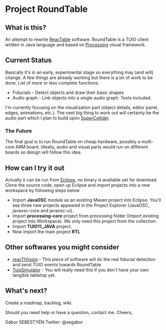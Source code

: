 # Project RoundTable

## What is this?
An attempt to rewrite [ReacTable](http://reactable.com/products/live/) software. RoundTable is a TUIO client written in Java language and based on [Processing](http://processing.org/) visual framework.

## Current Status
Basically it's in an early, experimental stage so everything may (and will) change. A few things are already working but there is a lot of work to be done. List of more or less complete functions:

* Fiducials - Detect objects and draw their basic shapes
* Audio graph - Link objects into a single audio graph. Tests included.

I'm currently focusing on the visualization part (object details, editor panel, edges, animations, etc.). The next big thing to work out will certainly be the audio part which I plan to build upon [SuperCollider](http://supercollider.github.io/).

### The Future
The final goal is to run RoundTable on cheap hardware, possibly a multi-core ARM board. Ideally, audio and visual parts would run on different boards so design will follow this idea.

## How can I try it out
Actually it can be run from [Eclipse](http://eclipse.org), no binary is available yet for download. Clone the source code, open up Eclipse and import projects into a new workspace by following steps below

*  Import **JavaOSC** module as an existing Maven project into Eclipse. You'll see three new projects appeared in the Project Explorer (JavaOSC, javaosc-core and javaosc-ui).
*  Import **processing-core** project from _processing_ folder (Import existing project into Workspace). We only need this project from the collection.
*  Import **TUIO11_JAVA** project.
*  Now import the main project **RTL**

## Other softwares you might consider

* [reacTIVision](http://reactivision.sourceforge.net/) - This piece of software will do the real fiducial detection and send TUIO events towards RoundTable.
* [TuioSimulator](http://prdownloads.sourceforge.net/reactivision/TUIO_Simulator-1.4.zip?download) - You will really need this if you don't have your own tangible tabletop yet.

## What's next?
Create a roadmap, backlog, wiki.

Should you need help or have a question, contact me.
Cheers,

Gábor SEBESTYÉN
Twitter: @segabor
